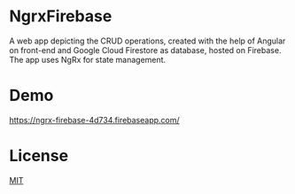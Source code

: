 # NgrxFirebase

A web app depicting the CRUD operations, created with the help of Angular on front-end and Google Cloud Firestore as database, hosted on Firebase. The app uses NgRx for state management. 

# Demo
https://ngrx-firebase-4d734.firebaseapp.com/

# License

[MIT](https://github.com/AnkitSharma-007/angular-firebase-crud/blob/master/LICENSE)
